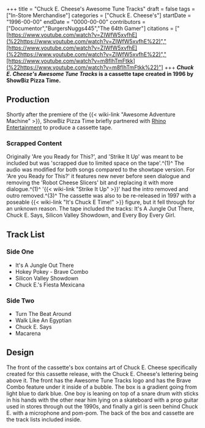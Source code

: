 +++
title = "Chuck E. Cheese's Awesome Tune Tracks"
draft = false
tags = ["In-Store Merchandise"]
categories = ["Chuck E. Cheese's"]
startDate = "1996-00-00"
endDate = "0000-00-00"
contributors = ["Documentor","BurgersNuggs445","The 64th Gamer"]
citations = ["[https://www.youtube.com/watch?v=ZIWfW5xvfhE](%22https://www.youtube.com/watch?v=ZIWfW5xvfhE%22)","[https://www.youtube.com/watch?v=ZIWfW5xvfhE](%22https://www.youtube.com/watch?v=ZIWfW5xvfhE%22)","[https://www.youtube.com/watch?v=m8fIhTmFtkk](%22https://www.youtube.com/watch?v=m8fIhTmFtkk%22)"]
+++
***Chuck E. Cheese's Awesome Tune Tracks* is a cassette tape created in 1996 by ShowBiz Pizza Time.**

## Production

Shortly after the premiere of the {{< wiki-link "Awesome Adventure Machine" >}}, ShowBiz Pizza Time briefly partnered with [Rhino Entertainment](https://en.wikipedia.org/wiki/Rhino_Entertainment) to produce a cassette tape.

### Scrapped Content

Originally 'Are you Ready for This?', and 'Strike It Up' was meant to be included but was 'scrapped due to limited space on the tape'.^(1)^
The audio was modified for both songs compared to the showtape version. For 'Are you Ready for This?' it features new never before seen dialogue and removing the 'Robot Cheese Slicers' bit and replacing it with more dialogue.^(1)^ '{{< wiki-link "Strike It Up" >}}' had the intro removed and outro removed.^(3)^
The cassette was also to be re-released in 1997 with a poseable {{< wiki-link "It's Chuck E Time!" >}} figure, but it fell through for an unknown reason. The tape included the tracks: It's A Jungle Out There, Chuck E. Says, Silicon Valley Showdown, and Every Boy Every Girl.

## Track List

### Side One

- It's A Jungle Out There
- Hokey Pokey - Brave Combo
- Silicon Valley Showdown
- Chuck E.'s Fiesta Mexicana

### Side Two

- Turn The Beat Around
- Walk Like An Egyptian
- Chuck E. Says
- Macarena

## Design

The front of the cassette's box contains art of Chuck E. Cheese specifically created for this cassette release, with the Chuck E. Cheese's lettering being above it. The front has the Awesome Tune Tracks logo and has the Brave Combo feature under it inside of a bubble.
The box is a gradient going from light blue to dark blue. One boy is leaning on top of a snare drum with sticks in his hands with the other near him lying on a skateboard with a prop guitar used in stores through out the 1990s, and finally a girl is seen behind Chuck E. with a microphone and pom-pom.
The back of the box and cassette are the track lists included inside.
